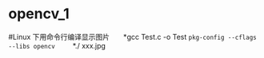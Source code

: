 # opencv_1
#Linux 下用命令行编译显示图片
       *gcc Test.c -o Test `pkg-config --cflags --libs opencv`   
       *./ xxx.jpg


